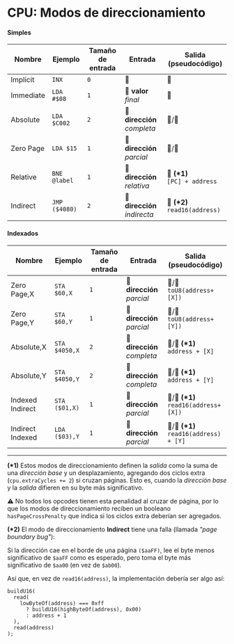 # CPU: Modos de direccionamiento

#### Simples

| Nombre    | Ejemplo       | Tamaño de entrada | Entrada                      | Salida (pseudocódigo)              |
| --------- | ------------- | ----------------- | ---------------------------- | ---------------------------------- |
| Implicit  | `INX`         | `0`               | 🚫                           | 🚫                                 |
| Immediate | `LDA #$08`    | `1`               | 🔢 **valor** _final_         | 🔢                                 |
| Absolute  | `LDA $C002`   | `2`               | 🐏 **dirección** _completa_  | 🔢/🐏                              |
| Zero Page | `LDA $15`     | `1`               | 🐏 **dirección** _parcial_   | 🔢/🐏                              |
| Relative  | `BNE @label`  | `1`               | 🐏 **dirección** _relativa_  | 🐏 **(\*1)**<br/>`[PC] + address`  |
| Indirect  | `JMP ($4080)` | `2`               | 🐏 **dirección** _indirecta_ | 🐏 **(\*2)**<br/>`read16(address)` |

#### Indexados

| Nombre           | Ejemplo       | Tamaño de entrada | Entrada                     | Salida (pseudocódigo)                       |
| ---------------- | ------------- | ----------------- | --------------------------- | ------------------------------------------- |
| Zero Page,X      | `STA $60,X`   | `1`               | 🐏 **dirección** _parcial_  | 🔢/🐏<br/>`toU8(address+[X])`               |
| Zero Page,Y      | `STA $60,Y`   | `1`               | 🐏 **dirección** _parcial_  | 🔢/🐏<br/>`toU8(address+[Y])`               |
| Absolute,X       | `STA $4050,X` | `2`               | 🐏 **dirección** _completa_ | 🔢/🐏 **(\*1)**<br/>`address + [X]`         |
| Absolute,Y       | `STA $4050,Y` | `2`               | 🐏 **dirección** _completa_ | 🔢/🐏 **(\*1)**<br/>`address + [Y]`         |
| Indexed Indirect | `STA ($01,X)` | `1`               | 🐏 **dirección** _parcial_  | 🔢/🐏 **(\*1)**<br/>`read16(address+[X])`   |
| Indirect Indexed | `LDA ($03),Y` | `1`               | 🐏 **dirección** _parcial_  | 🔢/🐏 **(\*1)**<br/>`read16(address) + [Y]` |

<hr>

**(\*1)** Estos modos de direccionamiento definen la _salida_ como la suma de una _dirección base_ y un desplazamiento, agregando dos ciclos extra (`cpu.extraCycles += 2`) si cruzan páginas. Esto es, cuando la _dirección base_ y la _salida_ difieren en su byte más significativo.

⚠️ No todos los opcodes tienen esta penalidad al cruzar de página, por lo que los modos de direccionamiento reciben un booleano `hasPageCrossPenalty` que indica si los ciclos extra deberían ser agregados.

**(\*2)** El modo de direccionamiento **Indirect** tiene una falla (llamada _"page boundary bug"_):

Si la dirección cae en el borde de una página `($aaFF)`, lee el byte menos significativo de `$aaFF` como es esperado, pero toma el byte más significativo de `$aa00` (en vez de `$ab00`).

Así que, en vez de `read16(address)`, la implementación debería ser algo así:

```
buildU16(
  read(
    lowByteOf(address) === 0xff
      ? buildU16(highByteOf(address), 0x00)
      : address + 1
  ),
  read(address)
);
```
